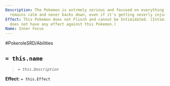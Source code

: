 ```yaml
---
Description: The Pokemon is extrmely serious and focused on everything it does. It
  remains calm and never backs down, even if it's getting severly injured.
Effect: This Pokemon does not Flinch and cannot be Intimidated. (Intimidate Ability
  does not have any effect against this Pokemon.)
Name: Inner Focus
---
```


#PokeroleSRD/Abilities

## `= this.name`

> *`= this.Description`*

**Effect:** `= this.Effect`
